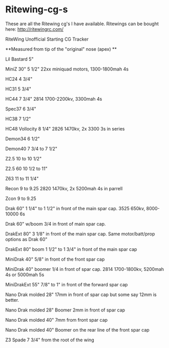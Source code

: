 # Ritewing-cg-s
These are all the Ritewing cg's I have available.
Ritewings can be bought here: http://ritewingrc.com/

RiteWing Unofficial Starting CG Tracker

**Measured from tip of the "original" nose (apex) **

Lil Bastard     5" 

MiniZ 30"       5 1/2" 22xx miniquad motors, 1300-1800mah 4s

HC24		4 3/4"

HC31 		5 3/4" 

HC44		7 3/4" 2814 1700-2200kv, 3300mah 4s

Spec37		6 3/4" 

HC38		7 1/2"

HC48 Vollocity	8 1/4" 2826 1470kv, 2x 3300 3s in series

Demon34 	6 1/2"

Demon40		7 3/4 to 7 1/2"

Z2.5		10 to 10 1/2"

Z2.5 60		10 1/2 to 11"

Z63		11 to 11 1/4"

Recon           9 to 9.25 2820 1470kv, 2x 5200mah 4s in parrell

Zcon            9 to 9.25

Drak 60"	1 1/4" to 1 1/2" in front of the main spar cap. 3525 650kv, 8000-10000 6s

Drak 60" w/boom  3/4 in front of main spar cap.

DrakExt 80"	3 1/8" in front of the main spar cap. Same motor/batt/prop options as Drak 60"	

DrakExt 80" boom 1 1/2" to 1 3/4" in front of the main spar cap

MiniDrak 40"	5/8" in front of the front spar cap

MiniDrak 40" boomer 1/4 in front of spar cap.  2814 1700-1800kv, 5200mah 4s or 5000mah 5s

MiniDrakExt 55"	7/8" to 1" in front of the forward spar cap

Nano Drak molded 28" 17mm in front of spar cap but some say 12mm is better. 

Nano Drak molded 28" Boomer 2mm in front of spar cap

Nano Drak molded 40" 7mm from front spar cap

Nano Drak molded 40" Boomer on the rear line of the front spar cap

Z3 Spade	7 3/4" from the root of the wing




